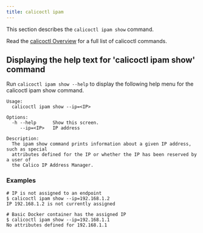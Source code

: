 ```yaml
---
title: calicoctl ipam
---
```


This section describes the `calicoctl ipam show` command.

Read the [calicoctl Overview]({{site.baseurl}}/{{page.version}}/reference/calicoctl) for a full list of calicoctl commands.

## Displaying the help text for 'calicoctl ipam show' command

Run `calicoctl ipam show --help` to display the following help menu for the
calicoctl ipam show command.

```
Usage:
  calicoctl ipam show --ip=<IP>

Options:
  -h --help      Show this screen.
     --ip=<IP>   IP address

Description:
  The ipam show command prints information about a given IP address, such as special
  attributes defined for the IP or whether the IP has been reserved by a user of
  the Calico IP Address Manager.
```

### Examples

```
# IP is not assigned to an endpoint
$ calicoctl ipam show --ip=192.168.1.2
IP 192.168.1.2 is not currently assigned

# Basic Docker container has the assigned IP
$ calicoctl ipam show --ip=192.168.1.1
No attributes defined for 192.168.1.1
```
